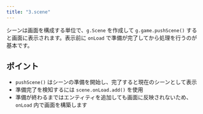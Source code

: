 ```yaml
---
title: "3.scene"
---
```


シーンは画面を構成する単位で、`g.Scene` を作成して `g.game.pushScene()` すると画面に表示されます。表示前に `onLoad` で準備が完了してから処理を行うのが基本です。

## ポイント

- `pushScene()` はシーンの準備を開始し、完了すると現在のシーンとして表示
- 準備完了を検知するには `scene.onLoad.add()` を使用
- 準備が終わるまではエンティティを追加しても画面に反映されないため、`onLoad` 内で画面を構築します
